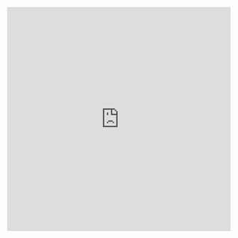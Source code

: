 <iframe src="https://www.desmos.com/calculator/fsa2ao9la1?embed" width="500" height="500" style="border: 1px solid #ccc" frameborder=0></iframe>
